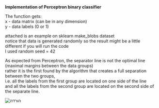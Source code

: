 **Implementation of Perceptron binary classifier**

The function gets:\
x - data matrix (can be in any dimension)\
y - data labels (0 or 1)

attached is an example on sklearn make_blobs dataset\
notice that data is generated  randomly so the result might be a little different if you will run the code\
I used random seed = 42

As expected from Perceptron, the separator line is not the optimal line (maximal margins between the data groups)\
rather it is the first found by the algorithm that creates a full separation between the two groups,\
i.e. all the labels from the first group are located on one side of the line\
and all the labels from the second group are located on the second side of the separate line.

![הורדה](https://user-images.githubusercontent.com/53649764/76687583-e9c84880-662d-11ea-9ecd-e4c76ff91706.png)
 
